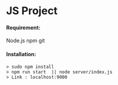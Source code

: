 #  JS Project

#### Requirement:
Node.js
npm
git

#### Installation:  
    > sudo npm install
    > npm run start  || node server/index.js
    > Link : localhost:9000
